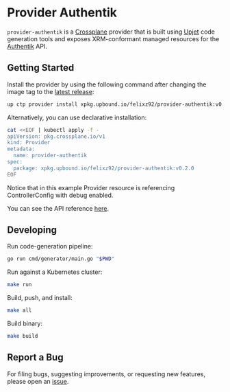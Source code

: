 # Provider Authentik

`provider-authentik` is a [Crossplane](https://crossplane.io/) provider that
is built using [Upjet](https://github.com/crossplane/upjet) code
generation tools and exposes XRM-conformant managed resources for the
[Authentik](https://goauthentik.io/) API.

## Getting Started

Install the provider by using the following command after changing the image tag
to the [latest release](https://marketplace.upbound.io/providers/felixz92/provider-authentik):

```sh
up ctp provider install xpkg.upbound.io/felixz92/provider-authentik:v0.2.0
```

Alternatively, you can use declarative installation:

```sh
cat <<EOF | kubectl apply -f -
apiVersion: pkg.crossplane.io/v1
kind: Provider
metadata:
  name: provider-authentik
spec:
  package: xpkg.upbound.io/felixz92/provider-authentik:v0.2.0
EOF
```

Notice that in this example Provider resource is referencing ControllerConfig with debug enabled.

You can see the API reference [here](https://doc.crds.dev/github.com/felixz92/crossplane-provider-authentik).

## Developing

Run code-generation pipeline:

```sh
go run cmd/generator/main.go "$PWD"
```

Run against a Kubernetes cluster:

```sh
make run
```

Build, push, and install:

```sh
make all
```

Build binary:

```sh
make build
```

## Report a Bug

For filing bugs, suggesting improvements, or requesting new features, please
open an [issue](https://github.com/felixz92/crossplane-provider-authentik/issues).
